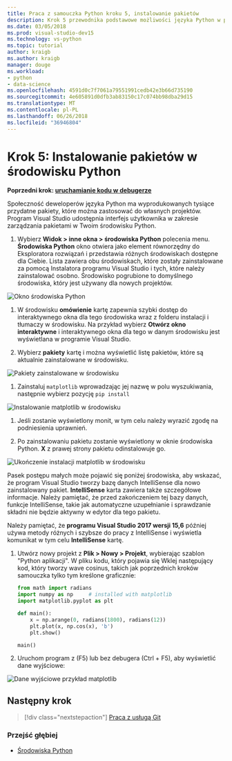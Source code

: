 ```yaml
---
title: Praca z samouczka Python kroku 5, instalowanie pakietów
description: Krok 5 przewodnika podstawowe możliwości języka Python w programie Visual Studio, prezentacja programu Visual Studio funkcje zarządzania pakietami w środowisku Python.
ms.date: 03/05/2018
ms.prod: visual-studio-dev15
ms.technology: vs-python
ms.topic: tutorial
author: kraigb
ms.author: kraigb
manager: douge
ms.workload:
- python
- data-science
ms.openlocfilehash: 4591d0c7f7061a79551991cedb42e3b66d735190
ms.sourcegitcommit: 4e605891d0dfb3ab83150c17c074bb98dba29d15
ms.translationtype: MT
ms.contentlocale: pl-PL
ms.lasthandoff: 06/26/2018
ms.locfileid: "36946804"
---
```

# <a name="step-5-install-packages-in-your-python-environment"></a>Krok 5: Instalowanie pakietów w środowisku Python

**Poprzedni krok: [uruchamianie kodu w debugerze](tutorial-working-with-python-in-visual-studio-step-04-debugging.md)**

Społeczność deweloperów języka Python ma wyprodukowanych tysiące przydatne pakiety, które można zastosować do własnych projektów. Program Visual Studio udostępnia interfejs użytkownika w zakresie zarządzania pakietami w Twoim środowisku Python.

1. Wybierz **Widok > inne okna > środowiska Python** polecenia menu. **Środowiska Python** okno otwiera jako element równorzędny do Eksploratora rozwiązań i przedstawia różnych środowiskach dostępne dla Ciebie. Lista zawiera obu środowiskach, które zostały zainstalowane za pomocą Instalatora programu Visual Studio i tych, które należy zainstalować osobno. Środowisko pogrubione to domyślnego środowiska, który jest używany dla nowych projektów.

  ![Okno środowiska Python](media/environments-default-view-blue.png)

1. W środowisku **omówienie** kartę zapewnia szybki dostęp do interaktywnego okna dla tego środowiska wraz z folderu instalacji i tłumaczy w środowisku. Na przykład wybierz **Otwórz okno interaktywne** i interaktywnego okna dla tego w danym środowisku jest wyświetlana w programie Visual Studio.

1. Wybierz **pakiety** kartę i można wyświetlić listę pakietów, które są aktualnie zainstalowane w środowisku.

  ![Pakiety zainstalowane w środowisku](media/environments-installed-packages-blue.png)

1. Zainstaluj `matplotlib` wprowadzając jej nazwę w polu wyszukiwania, następnie wybierz pozycję `pip install`

  ![Instalowanie matplotlib w środowisku](media/environments-add-matplotlib1.png)

1. Jeśli zostanie wyświetlony monit, w tym celu należy wyrazić zgodę na podniesienia uprawnień.

1. Po zainstalowaniu pakietu zostanie wyświetlony w oknie środowiska Python. **X** z prawej strony pakietu odinstalowuje go.

  ![Ukończenie instalacji matplotlib w środowisku](media/environments-add-matplotlib2.png)

  Pasek postępu małych może pojawić się poniżej środowiska, aby wskazać, że program Visual Studio tworzy bazę danych IntelliSense dla nowo zainstalowany pakiet. **IntelliSense** karta zawiera także szczegółowe informacje. Należy pamiętać, że przed zakończeniem tej bazy danych, funkcje IntelliSense, takie jak automatyczne uzupełnianie i sprawdzanie składni nie będzie aktywny w edytor dla tego pakietu.

  Należy pamiętać, że **programu Visual Studio 2017 wersji 15,6** później używa metody różnych i szybsze do pracy z IntelliSense i wyświetla komunikat w tym celu **IntelliSense** kartę.

1. Utwórz nowy projekt z **Plik > Nowy > Projekt**, wybierając szablon "Python aplikacji". W pliku kodu, który pojawia się Wklej następujący kod, który tworzy wave cosinus, takich jak poprzednich kroków samouczka tylko tym kreślone graficznie:

    ```python
    from math import radians
    import numpy as np     # installed with matplotlib
    import matplotlib.pyplot as plt

    def main():
        x = np.arange(0, radians(1800), radians(12))
        plt.plot(x, np.cos(x), 'b')
        plt.show()

    main()
    ```

1. Uruchom program z (F5) lub bez debugera (Ctrl + F5), aby wyświetlić dane wyjściowe:

  ![Dane wyjściowe przykład matplotlib](media/environments-add-matplotlib3.png)

## <a name="next-step"></a>Następny krok

> [!div class="nextstepaction"]
> [Praca z usługą Git](tutorial-working-with-python-in-visual-studio-step-06-working-with-git.md)

### <a name="go-deeper"></a>Przejść głębiej

- [Środowiska Python](managing-python-environments-in-visual-studio.md)
